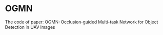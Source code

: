# OGMN
The code of paper: OGMN: Occlusion-guided Multi-task Network for Object Detection in UAV Images
